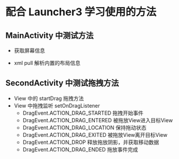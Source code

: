 # 配合 Launcher3 学习使用的方法

## MainActivity 中测试方法

- 获取屏幕信息

- xml pull 解析内置的布局信息

## SecondActivity 中测试拖拽方法

- View 中的 startDrag 拖拽方法
- View 中拖拽监听 setOnDragListener
  - DragEvent.ACTION_DRAG_STARTED 拖拽开始事件
  - DragEvent.ACTION_DRAG_ENTERED 被拖放View进入目标View
  - DragEvent.ACTION_DRAG_LOCATION 保持拖动状态
  - DragEvent.ACTION_DRAG_EXITED 被拖放View离开目标View
  - DragEvent.ACTION_DROP 释放拖放阴影，并获取移动数据
  - DragEvent.ACTION_DRAG_ENDED 拖放事件完成

